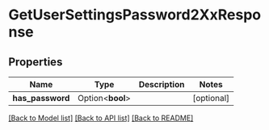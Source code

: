 # GetUserSettingsPassword2XxResponse

## Properties

Name | Type | Description | Notes
------------ | ------------- | ------------- | -------------
**has_password** | Option<**bool**> |  | [optional]

[[Back to Model list]](../README.md#documentation-for-models) [[Back to API list]](../README.md#documentation-for-api-endpoints) [[Back to README]](../README.md)


